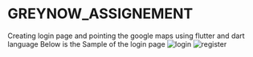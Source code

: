 # GREYNOW_ASSIGNEMENT
Creating login page and pointing the google maps using flutter and dart language
Below is the Sample of the login page 
![login](https://user-images.githubusercontent.com/90571113/187067680-3ca4019c-86f5-4215-9bcd-60ce06ffddd6.jpg) ![register](https://user-images.githubusercontent.com/90571113/187067693-52ea09ed-2190-4df0-89b3-da93eda02efa.jpg)


